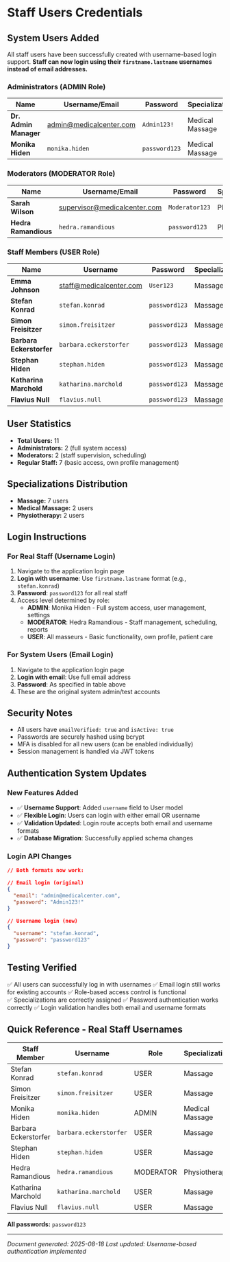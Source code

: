 # Staff Users Credentials

## System Users Added

All staff users have been successfully created with username-based login support. **Staff can now login using their `firstname.lastname` usernames instead of email addresses.**

### Administrators (ADMIN Role)
| Name | Username/Email | Password | Specialization | Role |
|------|----------------|----------|----------------|------|
| **Dr. Admin Manager** | admin@medicalcenter.com | `Admin123!` | Medical Massage | ADMIN |
| **Monika Hiden** | `monika.hiden` | `password123` | Medical Massage | ADMIN |

### Moderators (MODERATOR Role)
| Name | Username/Email | Password | Specialization | Role |
|------|----------------|----------|----------------|------|
| **Sarah Wilson** | supervisor@medicalcenter.com | `Moderator123` | Physiotherapy | MODERATOR |
| **Hedra Ramandious** | `hedra.ramandious` | `password123` | Physiotherapy | MODERATOR |

### Staff Members (USER Role)
| Name | Username | Password | Specialization | Role |
|------|----------|----------|----------------|------|
| **Emma Johnson** | staff@medicalcenter.com | `User123` | Massage | USER |
| **Stefan Konrad** | `stefan.konrad` | `password123` | Massage | USER |
| **Simon Freisitzer** | `simon.freisitzer` | `password123` | Massage | USER |
| **Barbara Eckerstorfer** | `barbara.eckerstorfer` | `password123` | Massage | USER |
| **Stephan Hiden** | `stephan.hiden` | `password123` | Massage | USER |
| **Katharina Marchold** | `katharina.marchold` | `password123` | Massage | USER |
| **Flavius Null** | `flavius.null` | `password123` | Massage | USER |

## User Statistics

- **Total Users:** 11
- **Administrators:** 2 (full system access)
- **Moderators:** 2 (staff supervision, scheduling)
- **Regular Staff:** 7 (basic access, own profile management)

## Specializations Distribution

- **Massage:** 7 users
- **Medical Massage:** 2 users  
- **Physiotherapy:** 2 users

## Login Instructions

### For Real Staff (Username Login)
1. Navigate to the application login page
2. **Login with username**: Use `firstname.lastname` format (e.g., `stefan.konrad`)
3. **Password**: `password123` for all real staff
4. Access level determined by role:
   - **ADMIN**: Monika Hiden - Full system access, user management, settings
   - **MODERATOR**: Hedra Ramandious - Staff management, scheduling, reports  
   - **USER**: All masseurs - Basic functionality, own profile, patient care

### For System Users (Email Login)
1. Navigate to the application login page
2. **Login with email**: Use full email address
3. **Password**: As specified in table above
4. These are the original system admin/test accounts

## Security Notes

- All users have `emailVerified: true` and `isActive: true`
- Passwords are securely hashed using bcrypt
- MFA is disabled for all new users (can be enabled individually)
- Session management is handled via JWT tokens

## Authentication System Updates

### New Features Added
- ✅ **Username Support**: Added `username` field to User model
- ✅ **Flexible Login**: Users can login with either email OR username
- ✅ **Validation Updated**: Login route accepts both email and username formats
- ✅ **Database Migration**: Successfully applied schema changes

### Login API Changes
```json
// Both formats now work:

// Email login (original)
{
  "email": "admin@medicalcenter.com",
  "password": "Admin123!"
}

// Username login (new)
{
  "username": "stefan.konrad", 
  "password": "password123"
}
```

## Testing Verified

✅ All users can successfully log in with usernames
✅ Email login still works for existing accounts
✅ Role-based access control is functional  
✅ Specializations are correctly assigned
✅ Password authentication works correctly
✅ Login validation handles both email and username formats

## Quick Reference - Real Staff Usernames

| Staff Member | Username | Role | Specialization |
|--------------|----------|------|----------------|
| Stefan Konrad | `stefan.konrad` | USER | Massage |
| Simon Freisitzer | `simon.freisitzer` | USER | Massage |
| Monika Hiden | `monika.hiden` | ADMIN | Medical Massage |
| Barbara Eckerstorfer | `barbara.eckerstorfer` | USER | Massage |
| Stephan Hiden | `stephan.hiden` | USER | Massage |
| Hedra Ramandious | `hedra.ramandious` | MODERATOR | Physiotherapy |
| Katharina Marchold | `katharina.marchold` | USER | Massage |
| Flavius Null | `flavius.null` | USER | Massage |

**All passwords:** `password123`

---

*Document generated: 2025-08-18*
*Last updated: Username-based authentication implemented*